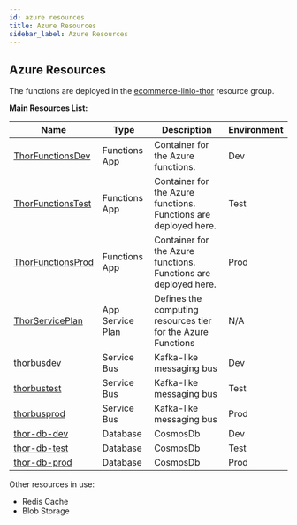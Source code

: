 ```yaml
---
id: azure resources
title: Azure Resources
sidebar_label: Azure Resources
---
```


## Azure Resources

The functions are deployed in the [ecommerce-linio-thor](https://portal.azure.com/#@falabella.onmicrosoft.com/resource/subscriptions/33e42778-48ed-42b6-a61d-dbb6a9454719/resourceGroups/ecommerce-linio-thor/overview) resource group.

**Main Resources List:**

| Name | Type | Description | Environment |
|------|------|-------------|-------------|
| [ThorFunctionsDev](https://portal.azure.com/#blade/WebsitesExtension/FunctionsIFrameBlade/id/%2Fsubscriptions%2F33e42778-48ed-42b6-a61d-dbb6a9454719%2FresourceGroups%2Fecommerce-linio-thor%2Fproviders%2FMicrosoft.Web%2Fsites%2FThorFunctionsDev) | Functions App | Container for the Azure functions. | Dev |
| [ThorFunctionsTest](https://portal.azure.com/#blade/WebsitesExtension/FunctionsIFrameBlade/id/%2Fsubscriptions%2F33e42778-48ed-42b6-a61d-dbb6a9454719%2FresourceGroups%2Fecommerce-linio-thor%2Fproviders%2FMicrosoft.Web%2Fsites%2FThorFunctionsTest) | Functions App | Container for the Azure functions. Functions are deployed here. | Test |
| [ThorFunctionsProd](https://portal.azure.com/#blade/WebsitesExtension/FunctionsIFrameBlade/id/%2Fsubscriptions%2F33e42778-48ed-42b6-a61d-dbb6a9454719%2FresourceGroups%2Fecommerce-linio-thor%2Fproviders%2FMicrosoft.Web%2Fsites%2FThorFunctionsProd) | Functions App | Container for the Azure functions. Functions are deployed here. | Prod |
| [ThorServicePlan](https://portal.azure.com/#@falabella.onmicrosoft.com/resource/subscriptions/33e42778-48ed-42b6-a61d-dbb6a9454719/resourceGroups/ecommerce-linio-thor/overview) | App Service Plan | Defines the computing resources tier for the Azure Functions | N/A |
| [thorbusdev](https://portal.azure.com/#@falabella.onmicrosoft.com/resource/subscriptions/33e42778-48ed-42b6-a61d-dbb6a9454719/resourceGroups/ecommerce-linio-thor/providers/Microsoft.ServiceBus/namespaces/thorbusdev/overview) | Service Bus | Kafka-like messaging bus | Dev |
| [thorbustest](https://portal.azure.com/#@falabella.onmicrosoft.com/resource/subscriptions/33e42778-48ed-42b6-a61d-dbb6a9454719/resourceGroups/ecommerce-linio-thor/providers/Microsoft.ServiceBus/namespaces/thorbustest/overview) | Service Bus | Kafka-like messaging bus | Test |
| [thorbusprod](https://portal.azure.com/#@falabella.onmicrosoft.com/resource/subscriptions/33e42778-48ed-42b6-a61d-dbb6a9454719/resourceGroups/ecommerce-linio-thor/providers/Microsoft.ServiceBus/namespaces/thorbusprod/overview) | Service Bus | Kafka-like messaging bus | Prod |
| [thor-db-dev](https://portal.azure.com/#@falabella.onmicrosoft.com/resource/subscriptions/33e42778-48ed-42b6-a61d-dbb6a9454719/resourceGroups/ecommerce-linio-thor/providers/Microsoft.DocumentDB/databaseAccounts/thor-db-dev/overview) | Database | CosmosDb | Dev |
| [thor-db-test](https://portal.azure.com/#@falabella.onmicrosoft.com/resource/subscriptions/33e42778-48ed-42b6-a61d-dbb6a9454719/resourceGroups/ecommerce-linio-thor/providers/Microsoft.DocumentDB/databaseAccounts/thor-db-test/overview) | Database | CosmosDb | Test |
| [thor-db-prod](https://portal.azure.com/#@falabella.onmicrosoft.com/resource/subscriptions/33e42778-48ed-42b6-a61d-dbb6a9454719/resourceGroups/ecommerce-linio-thor/providers/Microsoft.DocumentDB/databaseAccounts/thor-db-prod/overview) | Database | CosmosDb | Prod |

Other resources in use:

- Redis Cache
- Blob Storage
